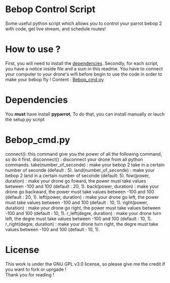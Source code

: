 # Bebop Control Script
Some useful python script which allows you to control your parrot bebop 2 with code, get live stream, and schedule routes! 
<br>
# How to use ?
First, you will need to install the <a href="#Dependencies">dependencies</a>. Secondly, for each script, you have a notice inside file and a sum in this readme.
You have to connect your computer to your drone's wifi before begin to use the code in order to make your bebop fly ! 
Content : 
<a href="#bebop_cmd.py">Bebop_cmd.py</a>
<br>
# Dependencies

You <strong>must</strong> have install <strong>pyparrot</strong>, To do that, you can install manually or lauch the setup.py script
<br>
# Bebop_cmd.py
connect(): this command give you the power of all the following command, so do it first.
disconnect() : disconnect your drone from all python commands.
take(number_of_seconde) : make your bebop 2 take in a certain number of seconde (default : 5).
land(number_of_seconde) : make your bebop 2 land in a certain number of seconde (default: 5).
fow(power, duration) : make your drone go foward, the power must take values between -100 and 100 (default : 20, 1).
back(power, duration) : make your drone go backward, the power must take values between -100 and 100 (default : 20, 1).
left(power, duration) : make your drone go left, the power must take values between -100 and 100 (default : 10, 1).
right(power, duration) : make your drone go right, the power must take values between -100 and 100 (default : 10, 1).
r_left(degre, duration) : make your drone turn left, the degre must take values between -100 and 100 (default : 10, 1).
r_right(degre, duration) : make your drone turn right, the degre must take values between -100 and 100 (default : 10, 1).


# License 

This work is under the GNU GPL v3.0 license, so please give me the credit if you want to fork or uprgade ! 
<br>
Thank you for reading !

